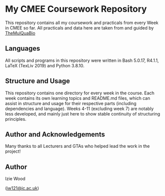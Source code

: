 # My CMEE Coursework Repository

This repository contains all my coursework and practicals from every Week in CMEE so far. All practicals and data here are taken from and guided by [TheMulQuaBio](https://mhasoba.github.io/TheMulQuaBio/intro.html)

## Languages 
All scripts and programs in this repository were written in Bash 5.0.17, R4.1.1, LaTeX (TexLiv 2019) and Python 3.8.10.

## Structure and Usage
This repository contains one directory for every week in the course. Each week contains its own learning topics and README.md files, which can assist in structure and usage for their respective parts (including dependencies and language). Weeks 4-11 (excluding week 7) are notably less developed, and mainly just here to show stable continuity of structuring principles. 

## Author and Acknowledgements
Many thanks to all Lecturers and GTAs who helped lead the work in the project!

## Author
Izie Wood

(iw121@ic.ac.uk)
